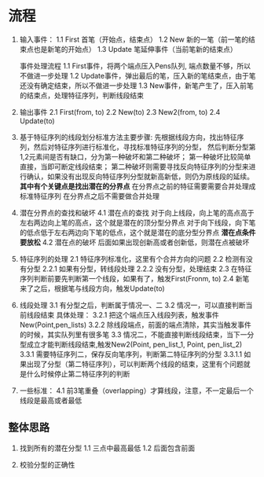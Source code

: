 # 流程

1. 输入事件：
    1.1 First   首笔（开始点，结束点）
    1.2 New     新的一笔（前一笔的结束点也是新笔的开始点）
    1.3 Update  笔延伸事件（当前笔新的结束点）

    事件处理流程
    1.1 First事件，将两个端点压入Pens队列, 端点数量不够，所以不做进一步处理
    1.2 Update事件，弹出最后的笔，压入新的笔结束点，由于笔还没有确定结束，所以不做进一步处理
    1.3 New事件，新笔产生了，压入前笔的结束点，处理特征序列，判断线段结束

2. 输出事件
    2.1 First(from, to)
    2.2 New(to)
    2.3 New2(from, to)
    2.4 Update(to)

3. 基于特征序列的线段划分标准方法主要步骤:
    先根据线段方向，找出特征序列，然后对特征序列进行标准化，寻找标准特征序列的分型，
    然后判断分型第1,2元素间是否有缺口，分为第一种破坏和第二种破坏；
    第一种破坏比较简单直接，当即可断定线段结束；
    第二种破坏则需要寻找反向特征序列的分型来进行确认，如果没有出现反向特征序列分型就新高新低，则仍为原线段的延续。
    **其中有个关键点是找出潜在的分界点**
    在分界点之前的特征需要需要合并处理成标准特征序列
    在分界点之后不需要做合并处理

4. 潜在分界点的查找和破坏
    4.1 潜在点的查找
    对于向上线段，向上笔的高点高于左右两边向上笔的高点，这个就是潜在的顶分型分界点
    对于向下线段，向下笔的低点低于左右两边向下笔的低点，这个就是潜在的底分型分界点
    **潜在点条件要放松**
    4.2 潜在点的破坏
    后面如果出现创新高或者创新低，则潜在点被破坏

5. 特征序列的处理
    2.1 特征序列标准化，这里有个合并方向的问题
    2.2 检测有没有分型
    2.2.1 如果有分型，转线段处理
    2.2.2 没有分型，处理结束
    2.3 在特征序列判断前要先判断第一个线段，如果有了，触发First(Fronm, to)
    2.4 新笔来了之后，根据笔与线段方向，触发Update(to)

6. 线段处理
    3.1 有分型之后，判断属于情况一、二
    3.2 情况一，可以直接判断当前线段结束
    具体处理：
    3.2.1 把这个端点压入线段列表，触发事件New(Point,pen_lists)
    3.2.2 除线段端点，前面的端点清除，其实当触发事件的时候，其实队列里有很多笔
    3.3 情况二，不能直接判断线段结束，当下一分型成立才能判断线段结束,触发New2(Point, pen_list_1, Point, pen_list_2)
    3.3.1 需要特征序列二，保存反向笔序列，判断第二特征序列的分型
    3.3.1.1 如果出现了分型（第二特征序列），可以判断两个线段的结束，这里有个问题就是什么时候停止第二特征序列的判断

7. 一些标准：
    4.1 前3笔重叠（overlapping）才算线段，注意，不一定最后一个线段是最高或者最低




## 整体思路
1. 找到所有的潜在分型
1.1 三点中最高最低
1.2 后面包含前面

2. 校验分型的正确性